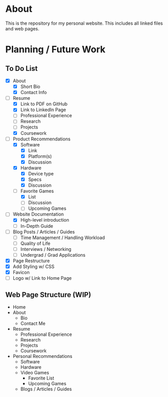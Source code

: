 # About
This is the repository for my personal website. This includes all linked files and web pages.

# Planning / Future Work

## To Do List
- [x] About
    - [x] Short Bio
    - [x] Contact Info
- [ ] Resume
    - [x] Link to PDF on GitHub
    - [x] Link to LinkedIn Page
    - [ ] Professional Experience
    - [ ] Research
    - [ ] Projects
    - [x] Coursework
- [ ] Product Recommendations
    - [x] Software
        - [x] Link
        - [x] Platform(s)
        - [x] Discussion
    - [x] Hardware
        - [x] Device type
        - [x] Specs
        - [x] Discussion
    - [ ] Favorite Games
        - [x] List
        - [ ] Discussion
        - [ ] Upcoming Games
- [ ] Website Documentation
    - [x] High-level introduction
    - [ ] In-Depth Guide
- [ ] Blog Posts / Articles / Guides
    - [ ] Time Management / Handling Workload
    - [ ] Quality of Life
    - [ ] Interviews / Networking
    - [ ] Undergrad / Grad Applications
- [x] Page Restructure
- [x] Add Styling w/ CSS
- [x] Favicon
- [ ] Logo w/ Link to Home Page

## Web Page Structure (WIP)
- Home
- About
    - Bio
    - Contact Me
- Resume
    - Professional Experience
    - Research
    - Projects
    - Coursework
- Personal Recommendations
    - Software
    - Hardware
    - Video Games
        - Favorite List
        - Upcoming Games
    - Blogs / Articles / Guides